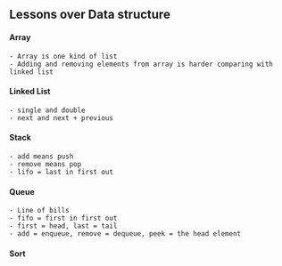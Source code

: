 ## Lessons over Data structure

#### Array

    - Array is one kind of list
    - Adding and removing elements from array is harder comparing with linked list

#### Linked List
    - single and double
    - next and next + previous

#### Stack
    - add means push
    - remove means pop
    - lifo = last in first out

#### Queue
    - Line of bills
    - fifo = first in first out
    - first = head, last = tail
    - add = enqueue, remove = dequeue, peek = the head element

#### Sort